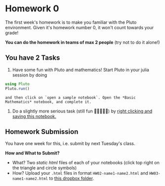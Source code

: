 # Homework 0

The first week's homework is to make you familiar with the Pluto environment. Given it's homework number 0, it won't count towards your grade!

**You can do the homework in teams of max 2 people** (try not to do it alone!)

## You have 2 Tasks

1. Have some fun with Pluto and mathematics! Start Pluto in your julia session by doing
```julia
using Pluto
Pluto.run()
```
    and then click on `open a sample notebook`. Open the *Basic Mathematics* notebook, and complete it.
1. Do a slightly more serious task (still fun 💃🏽👯‍♂️🎉) by [right clicking and saving this notebook.](https://github.com/floswald/NumericalMethods/blob/master/homework/homework0/hw0.jl)


## Homework Submission

You have one week for this, i.e. submit by next Tuesday's class. 

**How and What to Submit?**

* What? Two *static html* files of each of your notebooks (click top right on the triangle and circle symbols)
* How? Upload your `.html` files in format `HW02-name1-name2.html` and `HW03-name1-name2.html` to [this dropbox folder](https://www.dropbox.com/request/WowIXslCy4a0YqnfmkWh).
